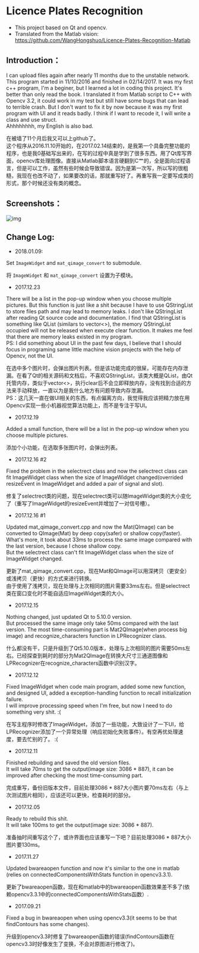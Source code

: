 # Licence Plates Recognition

- This project based on Qt and opencv.  
- Translated from the Matlab vision: https://github.com/WangHongshuo/Licence-Plates-Recognition-Matlab  
## Introduction： ##
                    
I can upload files again after nearly 11 months due to the unstable network.              
This program started in 11/10/2016 and finished in 02/14/2017. It was my first c++ program, I'm a beginer, but I learned a lot in coding this project. It's better than only read the book. I translated it from Matlab script to C++ with Opencv 3.2, it could work in my test but still have some bugs that can lead to terrible crash. But I don't want to fix it by now because it was my first program with UI and it reads badly. I think if I want to recode it, I will write a class and use struct.           
Ahhhhhhhh, my English is also bad.         

在被墙了11个月后我又可以上github了。         
这个程序从2016.11.10开始的，在2017.02.14结束的，是我第一个具备完整功能的程序，也是我0基础写出来的，在写的过程中真是学到了很多东西。用了Qt库写界面，opencv库处理图像。直接从Matlab脚本语言硬翻到C艹的，全是面向过程语言，但是可以工作，虽然有些时候会导致错误。因为是第一次写，所以写的很粗糙，我现在也改不动了，如果要改的话，那就重写好了。再重写我一定要写成类的形式，那个时候还没有类的概念。           
## Screenshots： ##
![img](https://github.com/WangHongshuo/Licence_Plates_Recognition-Qt-opencv/blob/master/README/Demo.gif) 

## Change Log: ##

- 2018.01.09:     
 
Set `ImageWidget` and `mat_qimage_convert` to submodule.     

将 `ImageWidget` 和 `mat_qimage_convert` 设置为子模块。     

- 2017.12.23

There will be a list in the pop-up window when you choose multiple pictures. But this function is just like a shit because I have to use QStringList to store files path and may lead to memory leaks. I don't like QStringList after reading Qt source code and documentation. I find that QStringList is something like QList<QString> (similars to vector<>), the memory QStringList occupied will not be released when execute clear function. It makes me feel that there are memory leaks existed in my program.              
PS: I did something about UI in the past few days, I believe that I should focus in programing same little machine vision projects with the help of Opencv, not the UI.       

在选中多个图片时，会弹出图片列表。但是该功能完成的很屎，可能存在内存泄漏。在看了Qt的相关源码和文档后，不喜欢QStringList，该类大概是QList<QString>，由Qt托管内存，类似于vector<>，执行clear后不会立即释放内存，没有找到合适的方法来手动释放，一直以为是我什么地方有问题导致内存泄漏。     
PS：这几天一直在做UI相关的东西，有点偏离方向，我觉得我应该把精力放在用Opencv实现一些小机器视觉算法功能上，而不是专注于写UI。

- 2017.12.19

Added a small function, there will be a list in the pop-up window when you choose multiple pictures.     

添加个小功能，在选取多张图片时，会弹出列表。         

- 2017.12.16 #2

Fixed the problem in the selectrect class and now the selectrect class can fit ImageWidget class when the size of ImageWidget changed(overrided resizeEvent in ImageWidget and added a pair of signal and slot).     

修复了selectrect类的问题，现在selectrect类可以随ImageWidget类的大小变化了（重写了ImageWidget的resizeEvent并增加了一对信号槽）。

- 2017.12.16 #1

Updated mat_qimage_convert.cpp and now the Mat(QImage) can be converted to QImage(Mat) by deep copy(safer) or shallow copy(faster).    
What's more, it took about 33ms to process the same image compared with the last version, because I chose shallow copy.      
But the selectrect class can't fit ImageWidget class when the size of ImageWidget changed. 

更新了mat_qimage_convert.cpp，现在Mat和QImage可以用深拷贝（更安全）或浅拷贝（更快）的方式来进行转换。     
由于使用了浅拷贝，现在处理与上次相同的图片需要33ms左右。但是selectrect类在窗口变化时不能自适应ImageWidget类的大小。

- 2017.12.15

Nothing changed, just updated Qt to 5.10.0 version.      
But processed the same image only take 50ms compared with the last version. The most time-consuming part is Mat2QImage(when process big image) and recognize_characters function in LPRecognizer class.

什么都没有干，只是升级到了Qt5.10.0版本，处理与上次相同的图片需要50ms左右。已经探查到耗时的部分为Mat2QImage在转换大尺寸三通道图像和LPRecognizer在recognize_characters函数中识别汉字。

- 2017.12.12

Fixed ImageWidget when code main program, added some new function, and designed UI, added a exception-handling function to recall initialization failure.      
I will improve processing speed when I'm free, but now I need to do something very shit. :( 

在写主程序时修改了ImageWidget，添加了一些功能，大致设计了一下UI，给LPRecognizer添加了一个异常处理（响应初始化失败事件）。有空再优处理速度，要去忙别的了。 :(

- 2017.12.11


Finished rebuilding and saved the old version files.      
It will take 70ms to get the output(image size: 3086 * 887), it can be improved after checking the most time-consuming part.

完成重写，备份旧版本文件，目前处理3086 * 887大小图片要70ms左右（与上次测试图片相同），应该还可以更快，检查耗时的部分。

- 2017.12.05

Ready to rebuild this shit.      
It will take 100ms to get the output(image size: 3086 * 887).

准备抽时间重写这个了，或许界面也应该重写一下吧？目前处理3086 * 887大小图片要130ms。

- 2017.11.27

Updated bwareaopen function and now it's similar to the one in matlab (relies on connectedComponentsWithStats function in opencv3.3.1).

更新了bwareaopen函数，现在和matlab中的bwareaopen函数效果差不多了(依赖opencv3.3.1中的connectedComponentsWithStats函数）.

- 2017.09.21

Fixed a bug in bwareaopen when using opencv3.3(it seems to be that findContours has some changes).

升级到opencv3.3时修复了bwareaopen函数的错误(findContours函数在opencv3.3时好像发生了变换，不会对原图进行修改了)。







